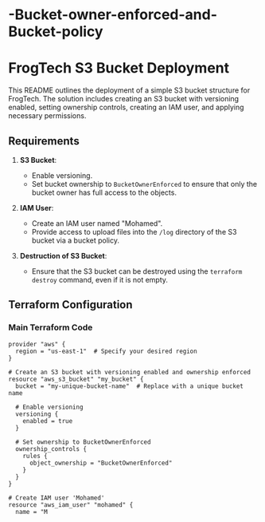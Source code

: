 # -Bucket-owner-enforced-and-Bucket-policy
# FrogTech S3 Bucket Deployment

This README outlines the deployment of a simple S3 bucket structure for FrogTech. The solution includes creating an S3 bucket with versioning enabled, setting ownership controls, creating an IAM user, and applying necessary permissions.

## Requirements

1. **S3 Bucket**:
   - Enable versioning.
   - Set bucket ownership to `BucketOwnerEnforced` to ensure that only the bucket owner has full access to the objects.
  
2. **IAM User**:
   - Create an IAM user named "Mohamed".
   - Provide access to upload files into the `/log` directory of the S3 bucket via a bucket policy.

3. **Destruction of S3 Bucket**:
   - Ensure that the S3 bucket can be destroyed using the `terraform destroy` command, even if it is not empty.

## Terraform Configuration

### Main Terraform Code

```hcl
provider "aws" {
  region = "us-east-1"  # Specify your desired region
}

# Create an S3 bucket with versioning enabled and ownership enforced
resource "aws_s3_bucket" "my_bucket" {
  bucket = "my-unique-bucket-name"  # Replace with a unique bucket name

  # Enable versioning
  versioning {
    enabled = true
  }

  # Set ownership to BucketOwnerEnforced
  ownership_controls {
    rules {
      object_ownership = "BucketOwnerEnforced"
    }
  }
}

# Create IAM user 'Mohamed'
resource "aws_iam_user" "mohamed" {
  name = "M

